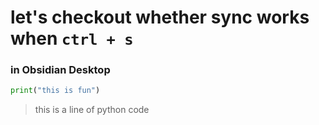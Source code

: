 # let's checkout whether sync works when  `ctrl + s` 
### in Obsidian Desktop
``` python
print("this is fun")
```
> this is a line of python code

